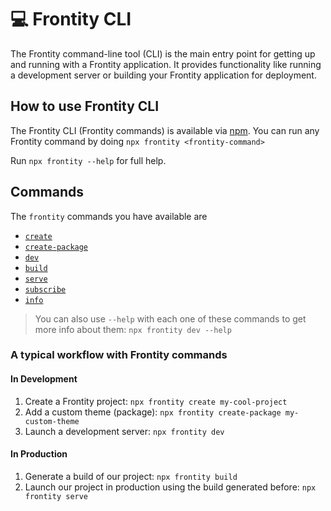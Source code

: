 # 💻 Frontity CLI

The Frontity command-line tool \(CLI\) is the main entry point for getting up and running with a Frontity application. It provides functionality like running a development server or building your Frontity application for deployment.

## How to use Frontity CLI

The Frontity CLI \(Frontity commands\) is available via [npm](https://www.npmjs.com/package/frontity). You can run any Frontity command by doing `npx frontity <frontity-command>`

Run `npx frontity --help` for full help.

## Commands

The `frontity` commands you have available are

* [`create`](create.md)
* [`create-package`](create-package.md)
* [`dev`](dev.md)
* [`build`](build.md)
* [`serve`](serve.md)
* [`subscribe`](subscribe.md)
* [`info`](info.md)

> You can also use `--help` with each one of these commands to get more info about them: `npx frontity dev --help`

### A typical workflow with Frontity commands

#### In Development

1. Create a Frontity project: `npx frontity create my-cool-project`
2. Add a custom theme \(package\): `npx frontity create-package my-custom-theme`
3. Launch a development server: `npx frontity dev`

#### In Production

1. Generate a build of our project: `npx frontity build`
2. Launch our project in production using the build generated before: `npx frontity serve`

